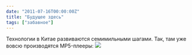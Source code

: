 ```yaml
---
date: "2011-07-16T00:00:00Z"
title: "Будущее здесь"
tags: ["забавное"]
---
```


Технологии в Китае развиваются семимильными шагами. Так, там уже вовсю производятся MP5-плееры:
![](img:2.bp.blogspot.com/-XHhZMWBu1rg/TiGFDIsmWkI/AAAAAAAAJHo/2bgVgBauzJQ/s1600/2011-07-16-14.17.31.picasaweb.jpg:a)
